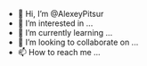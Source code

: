 - 👋 Hi, I’m @AlexeyPitsur
- 👀 I’m interested in ...
- 🌱 I’m currently learning ...
- 💞️ I’m looking to collaborate on ...
- 📫 How to reach me ...

<!---
AlexeyPitsur/AlexeyPitsur is a ✨ special ✨ repository because its `README.md` (this file) appears on your GitHub profile.
You can click the Preview link to take a look at your changes.
--->
